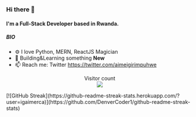 ### Hi there 👋

#### I'm a Full-Stack Developer based in Rwanda.

##### BIO

- ⚙️ I love Python, MERN, ReactJS Magician
- 🌱 Building&Learning something **New**
- 📫 Reach me: Twitter https://twitter.com/aimeigirimpuhwe
<p align="center"> 
  Visitor count<br>
  <img src="https://profile-counter.glitch.me/igaimerca/count.svg" />
</p>
[![GitHub Streak](https://github-readme-streak-stats.herokuapp.com/?user=igaimerca)](https://github.com/DenverCoder1/github-readme-streak-stats)
